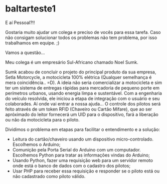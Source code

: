 # baltarteste1

E aí Pessoal?!!

Gostaria muito ajudar um colega e preciso de vocês para essa tarefa. Caso não consigam solucionar todos os problemas não tem problema, por isso trabalhamos em equipe. ;)

Vamos a questão...


Meu colega é um empresário Sul-Africano chamado Noel Sumk.

Sumk acabou de concluir o projeto do principal produto da sua empresa, Setla Motorcycle, a motocicleta 100% elétrica (Qualquer semelhança é mera coincidência.. =D). A ideia não seria comercializar a motocicleta e sim ter um sistema de entregas rápidas para mercadoria de pequeno porte em perímetros urbanos, usando energia limpa e sustentável.
Com a engenharia do veículo resolvida, ele iniciou a etapa de integração com o usuário e seu colaborades. Aí onde vai entrar a nossa ajuda...
O controle dos pilotos será feito através de um token RFID (Chaveiro ou Cartão Mifare), que ao ser apróximado do leitor fornecerá um UID para o dispositivo, fará a liberação ou não da motocicleta para o piloto.

Dividimos o problema em etapas para facilitar o entendimento e a solução:

- Leitura do cartão/chaveiro usando um dispositivo micro-controlado. Escolhemos o Arduino;
- Comunição pela Porta Serial do Arduino com um computador. Escolhemos Python para tratar as informações vindas do Arduino;
- Usando Python, fazer uma requisição web para um servidor remoto onde está o banco de dados com o cadastro dos pilotos;
- Usar PHP para receber essa requisição e responder se o piloto está ou não cadastrado como piloto válido.